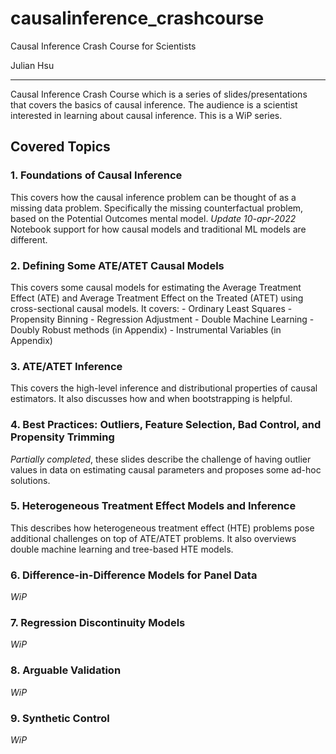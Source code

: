 # causalinference_crashcourse
Causal Inference Crash Course for Scientists 

Julian Hsu
***

Causal Inference Crash Course which is a series of slides/presentations that covers the basics of causal inference. The audience is a scientist interested in learning about causal inference. This is a WiP series. 


## Covered Topics
### 1. Foundations of Causal Inference
This covers how the causal inference problem can be thought of as a missing data problem. Specifically the missing counterfactual problem, based on the Potential Outcomes mental model.
*Update 10-apr-2022* Notebook support for how causal models and traditional ML models are different.


### 2. Defining Some ATE/ATET Causal Models
This covers some causal models for estimating the Average Treatment Effect (ATE) and Average Treatment Effect on the Treated (ATET) using cross-sectional causal models. It covers:
	- Ordinary Least Squares
	- Propensity Binning
	- Regression Adjustment
	- Double Machine Learning
	- Doubly Robust methods (in Appendix)
	- Instrumental Variables (in Appendix)

### 3. ATE/ATET Inference
This covers the high-level inference and distributional properties of causal estimators. It also discusses how and when bootstrapping is helpful.

### 4. Best Practices: Outliers, Feature Selection, Bad Control, and Propensity Trimming
*Partially completed*, these slides describe the challenge of having outlier values in data on estimating causal parameters and proposes some ad-hoc solutions. 

### 5. Heterogeneous Treatment Effect Models and Inference
This describes how heterogeneous treatment effect (HTE) problems pose additional challenges on top of ATE/ATET problems. It also overviews double machine learning and tree-based HTE models.

### 6. Difference-in-Difference Models for Panel Data
*WiP*

### 7. Regression Discontinuity Models
*WiP*

### 8. Arguable Validation
*WiP*

### 9. Synthetic Control
*WiP*
		